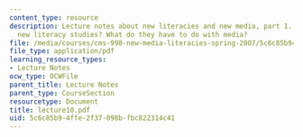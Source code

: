 ```yaml
---
content_type: resource
description: Lecture notes about new literacies and new media, part 1. What are the
  new literacy studies? What do they have to do with media?
file: /media/courses/cms-998-new-media-literacies-spring-2007/5c6c85b94ffe2f37098bfbc822314c41_lecture10.pdf
file_type: application/pdf
learning_resource_types:
- Lecture Notes
ocw_type: OCWFile
parent_title: Lecture Notes
parent_type: CourseSection
resourcetype: Document
title: lecture10.pdf
uid: 5c6c85b9-4ffe-2f37-098b-fbc822314c41
---
```

